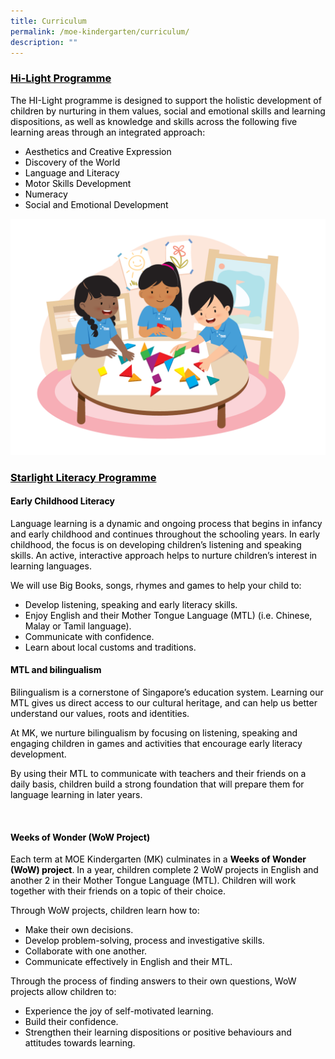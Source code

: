 ```yaml
---
title: Curriculum
permalink: /moe-kindergarten/curriculum/
description: ""
---
```

<h3><span style="text-decoration: underline; color: #000000;"><strong>Hi-Light Programme</strong></span></h3>
<p><span style="color: #000000;">The HI-Light programme is designed to support the holistic development of children by nurturing in them values, social and emotional skills and learning dispositions, as well as knowledge and skills across the following five learning areas through an integrated approach:</span></p>
<ul>
<li><span style="color: #000000;">Aesthetics and Creative Expression</span></li>
<li><span style="color: #000000;">Discovery of the World</span></li>
<li><span style="color: #000000;">Language and Literacy</span></li>
<li><span style="color: #000000;">Motor Skills Development</span></li>
<li><span style="color: #000000;">Numeracy</span></li>
<li><span style="color: #000000;">Social and Emotional Development</span></li>
</ul>

![](/images/2023%20Tangrams.png)
<h3><span style="text-decoration: underline; color: #000000;"><strong>Starlight Literacy Programme</strong></span></h3>
<h4><span style="color: #000000;"><strong>Early Childhood Literacy</strong></span></h4>
<p><span style="color: #000000;">Language learning is a dynamic and ongoing process that begins in infancy and early childhood and continues throughout the schooling years. In early childhood, the focus is on developing children&rsquo;s listening and speaking skills. An active, interactive approach helps to nurture children&rsquo;s interest in learning languages.</span></p>
<p><span style="color: #000000;">We will use Big Books, songs, rhymes and games to help your child to:</span></p>
<ul>
<li><span style="color: #000000;">Develop listening, speaking and early literacy skills.</span></li>
<li><span style="color: #000000;">Enjoy English and their Mother Tongue Language (MTL) (i.e. Chinese, Malay or Tamil language).</span></li>
<li><span style="color: #000000;">Communicate with confidence.</span></li>
<li><span style="color: #000000;">Learn about local customs and traditions.</span></li>
</ul>


<h4><span style="color: #000000;"><strong>MTL and bilingualism</strong></span></h4>
<p><span style="color: #000000;">Bilingualism is a cornerstone of Singapore&rsquo;s education system. Learning our MTL gives us direct access to our cultural heritage, and can help us better understand our values, roots and identities.</span></p>
<p><span style="color: #000000;">At MK, we nurture bilingualism by focusing on listening, speaking and engaging children in games and activities that encourage early literacy development.</span></p>
<p><span style="color: #000000;">By using their MTL to communicate with teachers and their friends on a daily basis, children build a strong foundation that will prepare them for language learning in later years.</span></p>
<p>&nbsp;</p>
<h4><span style="color: #000000;"><strong>Weeks of Wonder (WoW Project)</strong></span></h4>
<p><span style="color: #000000;">Each term at MOE Kindergarten (MK) culminates in a&nbsp;<strong>Weeks of Wonder (WoW) project</strong>. In a year, children complete 2 WoW projects in English and another 2 in their Mother Tongue Language (MTL). Children will work together with their friends on a topic of their choice.</span></p>
<p><span style="color: #000000;">Through WoW projects, children learn how to:</span></p>
<ul>
<li><span style="color: #000000;">Make their own decisions.</span></li>
<li><span style="color: #000000;">Develop problem-solving, process and investigative skills.</span></li>
<li><span style="color: #000000;">Collaborate with one another.</span></li>
<li><span style="color: #000000;">Communicate effectively in English and their MTL.</span></li>
</ul>
<p><span style="color: #000000;">Through the process of finding answers to their own questions, WoW projects allow children to:</span></p>
<ul>
<li><span style="color: #000000;">Experience the joy of self-motivated learning.</span></li>
<li><span style="color: #000000;">Build their confidence.</span></li>
<li><span style="color: #000000;">Strengthen their learning dispositions or positive behaviours and attitudes towards learning.</span></li>
</ul>
<p>&nbsp;</p>
